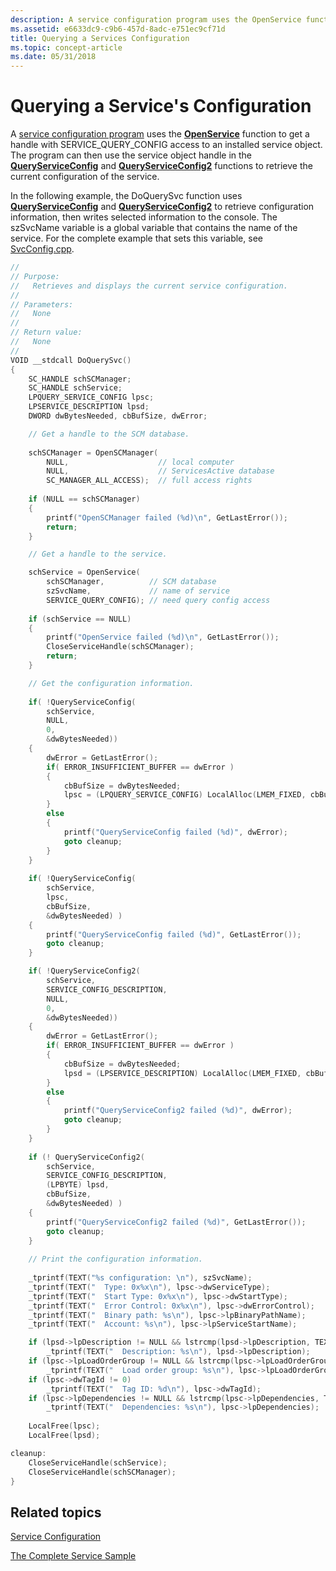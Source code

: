 ```yaml
---
description: A service configuration program uses the OpenService function to get a handle with SERVICE\_QUERY\_CONFIG access to an installed service object.
ms.assetid: e6633dc9-c9b6-457d-8adc-e751ec9cf71d
title: Querying a Services Configuration
ms.topic: concept-article
ms.date: 05/31/2018
---
```


# Querying a Service's Configuration

A [service configuration program](service-configuration-programs.md) uses the [**OpenService**](/windows/desktop/api/Winsvc/nf-winsvc-openservicea) function to get a handle with SERVICE\_QUERY\_CONFIG access to an installed service object. The program can then use the service object handle in the [**QueryServiceConfig**](/windows/desktop/api/Winsvc/nf-winsvc-queryserviceconfiga) and [**QueryServiceConfig2**](/windows/desktop/api/Winsvc/nf-winsvc-queryserviceconfig2a) functions to retrieve the current configuration of the service.

In the following example, the DoQuerySvc function uses [**QueryServiceConfig**](/windows/desktop/api/Winsvc/nf-winsvc-queryserviceconfiga) and [**QueryServiceConfig2**](/windows/desktop/api/Winsvc/nf-winsvc-queryserviceconfig2a) to retrieve configuration information, then writes selected information to the console. The szSvcName variable is a global variable that contains the name of the service. For the complete example that sets this variable, see [SvcConfig.cpp](svcconfig-cpp.md).


```C++
//
// Purpose: 
//   Retrieves and displays the current service configuration.
//
// Parameters:
//   None
// 
// Return value:
//   None
//
VOID __stdcall DoQuerySvc()
{
    SC_HANDLE schSCManager;
    SC_HANDLE schService;
    LPQUERY_SERVICE_CONFIG lpsc; 
    LPSERVICE_DESCRIPTION lpsd;
    DWORD dwBytesNeeded, cbBufSize, dwError; 

    // Get a handle to the SCM database. 
 
    schSCManager = OpenSCManager( 
        NULL,                    // local computer
        NULL,                    // ServicesActive database 
        SC_MANAGER_ALL_ACCESS);  // full access rights 
 
    if (NULL == schSCManager) 
    {
        printf("OpenSCManager failed (%d)\n", GetLastError());
        return;
    }

    // Get a handle to the service.

    schService = OpenService( 
        schSCManager,          // SCM database 
        szSvcName,             // name of service 
        SERVICE_QUERY_CONFIG); // need query config access 
 
    if (schService == NULL)
    { 
        printf("OpenService failed (%d)\n", GetLastError()); 
        CloseServiceHandle(schSCManager);
        return;
    }

    // Get the configuration information.
 
    if( !QueryServiceConfig( 
        schService, 
        NULL, 
        0, 
        &dwBytesNeeded))
    {
        dwError = GetLastError();
        if( ERROR_INSUFFICIENT_BUFFER == dwError )
        {
            cbBufSize = dwBytesNeeded;
            lpsc = (LPQUERY_SERVICE_CONFIG) LocalAlloc(LMEM_FIXED, cbBufSize);
        }
        else
        {
            printf("QueryServiceConfig failed (%d)", dwError);
            goto cleanup; 
        }
    }
  
    if( !QueryServiceConfig( 
        schService, 
        lpsc, 
        cbBufSize, 
        &dwBytesNeeded) ) 
    {
        printf("QueryServiceConfig failed (%d)", GetLastError());
        goto cleanup;
    }

    if( !QueryServiceConfig2( 
        schService, 
        SERVICE_CONFIG_DESCRIPTION,
        NULL, 
        0, 
        &dwBytesNeeded))
    {
        dwError = GetLastError();
        if( ERROR_INSUFFICIENT_BUFFER == dwError )
        {
            cbBufSize = dwBytesNeeded;
            lpsd = (LPSERVICE_DESCRIPTION) LocalAlloc(LMEM_FIXED, cbBufSize);
        }
        else
        {
            printf("QueryServiceConfig2 failed (%d)", dwError);
            goto cleanup; 
        }
    }
 
    if (! QueryServiceConfig2( 
        schService, 
        SERVICE_CONFIG_DESCRIPTION,
        (LPBYTE) lpsd, 
        cbBufSize, 
        &dwBytesNeeded) ) 
    {
        printf("QueryServiceConfig2 failed (%d)", GetLastError());
        goto cleanup;
    }
 
    // Print the configuration information.
 
    _tprintf(TEXT("%s configuration: \n"), szSvcName);
    _tprintf(TEXT("  Type: 0x%x\n"), lpsc->dwServiceType);
    _tprintf(TEXT("  Start Type: 0x%x\n"), lpsc->dwStartType);
    _tprintf(TEXT("  Error Control: 0x%x\n"), lpsc->dwErrorControl);
    _tprintf(TEXT("  Binary path: %s\n"), lpsc->lpBinaryPathName);
    _tprintf(TEXT("  Account: %s\n"), lpsc->lpServiceStartName);

    if (lpsd->lpDescription != NULL && lstrcmp(lpsd->lpDescription, TEXT("")) != 0)
        _tprintf(TEXT("  Description: %s\n"), lpsd->lpDescription);
    if (lpsc->lpLoadOrderGroup != NULL && lstrcmp(lpsc->lpLoadOrderGroup, TEXT("")) != 0)
        _tprintf(TEXT("  Load order group: %s\n"), lpsc->lpLoadOrderGroup);
    if (lpsc->dwTagId != 0)
        _tprintf(TEXT("  Tag ID: %d\n"), lpsc->dwTagId);
    if (lpsc->lpDependencies != NULL && lstrcmp(lpsc->lpDependencies, TEXT("")) != 0)
        _tprintf(TEXT("  Dependencies: %s\n"), lpsc->lpDependencies);
 
    LocalFree(lpsc); 
    LocalFree(lpsd);

cleanup:
    CloseServiceHandle(schService); 
    CloseServiceHandle(schSCManager);
}
```



## Related topics

<dl> <dt>

[Service Configuration](service-configuration.md)
</dt> <dt>

[The Complete Service Sample](the-complete-service-sample.md)
</dt> </dl>

 

 




